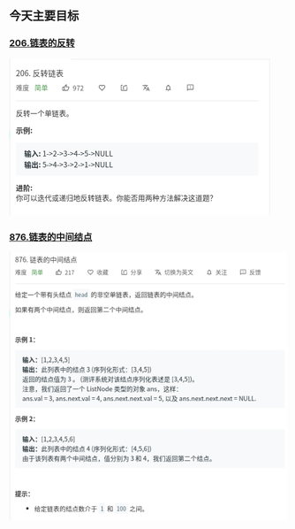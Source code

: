 ## 今天主要目标

### [206.链表的反转](https://leetcode-cn.com/problems/reverse-linked-list/)
![reverse-linked-list](./images/reverse-linked-list.jpg)

### [876.链表的中间结点](https://leetcode-cn.com/problems/middle-of-the-linked-list/)
![middle-of-the-linked-list](./images/middle-of-the-linked-list.jpg)
